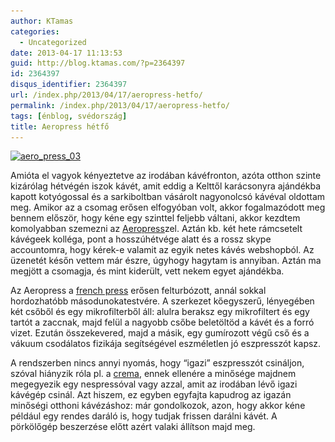 ```yaml
---
author: KTamas
categories:
  - Uncategorized
date: 2013-04-17 11:13:53
guid: http://blog.ktamas.com/?p=2364397
id: 2364397
disqus_identifier: 2364397
url: /index.php/2013/04/17/aeropress-hetfo/
permalink: /index.php/2013/04/17/aeropress-hetfo/
tags: [énblog, svédország]
title: Aeropress hétfő
---
```


[<img src="/wp-content/uploads/2013/04/aero_press_03.jpg" alt="aero_press_03" width="260" height="523" class="alignleft size-full wp-image-2364407" srcset="/wp-content/uploads/2013/04/aero_press_03.jpg 260w, /wp-content/uploads/2013/04/aero_press_03-149x300.jpg 149w" sizes="(max-width: 260px) 100vw, 260px" />](/wp-content/uploads/2013/04/aero_press_03.jpg)

Amióta el vagyok kényeztetve az irodában kávéfronton, azóta otthon szinte kizárólag hétvégén iszok kávét, amit eddig a Kelttől karácsonyra ajándékba kapott kotyógossal és a sarkiboltban vásárolt nagyonolcsó kávéval oldottam meg. Amikor az a csomag erősen elfogyóban volt, akkor fogalmazódott meg bennem először, hogy kéne egy szinttel feljebb váltani, akkor kezdtem komolyabban szemezni az [Aeropress](http://aerobie.com/products/aeropress.htm)zel. Aztán kb. két hete rámcsetelt kávégeek kolléga, pont a hosszúhétvége alatt és a rossz skype accountomra, hogy kérek-e valamit az egyik netes kávés webshopból. Az üzenetét későn vettem már észre, úgyhogy hagytam is annyiban. Aztán ma megjött a csomagja, és mint kiderült, vett nekem egyet ajándékba.

Az Aeropress a [french press](http://en.wikipedia.org/wiki/French_press) erősen felturbózott, annál sokkal hordozhatóbb másodunokatestvére. A szerkezet kőegyszerű, lényegében két csőből és egy mikrofilterből áll: alulra beraksz egy mikrofiltert és egy tartót a zaccnak, majd felül a nagyobb csőbe beletöltöd a kávét és a forró vizet. Ezután összekevered, majd a másik, egy gumírozott végű cső és a vákuum csodálatos fizikája segítségével eszméletlen jó eszpresszót kapsz. 

A rendszerben nincs annyi nyomás, hogy &#8220;igazi&#8221; eszpresszót csináljon, szóval hiányzik róla pl. a [crema](http://en.wikipedia.org/wiki/Crema_(coffee)#crema), ennek ellenére a minősége majdnem megegyezik egy nespressóval vagy azzal, amit az irodában lévő igazi kávégép csinál. Azt hiszem, ez egyben egyfajta kapudrog az igazán minőségi otthoni kávézáshoz: már gondolkozok, azon, hogy akkor kéne például egy rendes daráló is, hogy tudjak frissen darálni kávét. A pörkölőgép beszerzése előtt azért valaki állítson majd meg.
